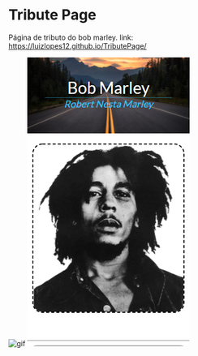 # Tribute Page
 Página de tributo do bob marley.
link: https://luizlopes12.github.io/TributePage/

![gif](https://github.com/luizlopes12/TributePage/blob/main/bob2.gif)
![img](https://github.com/luizlopes12/TributePage/blob/main/Screenshot_83.png)
